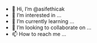 - 👋 Hi, I’m @asifethicak
- 👀 I’m interested in ...
- 🌱 I’m currently learning ...
- 💞️ I’m looking to collaborate on ...
- 📫 How to reach me ...

<!---
asifethicak/asifethicak is a ✨ special ✨ repository because its `README.md` (this file) appears on your GitHub profile.
You can click the Preview link to take a look at your changes.
--->

